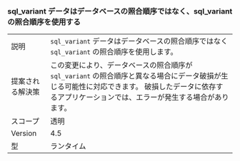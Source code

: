 ### <a name="sqlvariant-data-uses-sqlvariant-collation-rather-than-database-collation"></a>sql_variant データはデータベースの照合順序ではなく、sql_variant の照合順序を使用する

|   |   |
|---|---|
|説明|<code>sql_variant</code> データはデータベースの照合順序ではなく <code>sql_variant</code> の照合順序を使用します。|
|提案される解決策|この変更により、データベースの照合順序が <code>sql_variant</code> の照合順序と異なる場合にデータ破損が生じる可能性に対応できます。 破損したデータに依存するアプリケーションでは、エラーが発生する場合があります。|
|スコープ|透明|
|Version|4.5|
|型|ランタイム|

